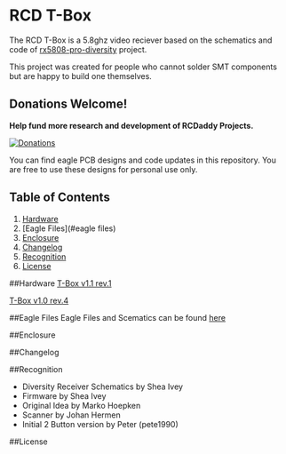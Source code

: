 # RCD T-Box
The RCD T-Box is a 5.8ghz video reciever based on the schematics and code of [rx5808-pro-diversity](https://github.com/sheaivey/rx5808-pro-diversity) project.

This project was created for people who cannot solder SMT components but are happy to build one themselves.

## Donations Welcome!
**Help fund more research and development of RCDaddy Projects.**

[![Donations](https://www.paypalobjects.com/en_US/i/btn/btn_donate_LG.gif)](https://www.paypal.com/cgi-bin/webscr?cmd=_s-xclick&hosted_button_id=THECVVAJ2RS8S)

You can find eagle PCB designs and code updates in this repository. You are free to use these designs for personal use only. 

## Table of Contents
1. [Hardware](#hardware)
2. [Eagle Files](#eagle files)
3. [Enclosure]()
4. [Changelog]()
5. [Recognition](#recognition)
6. [License]()

##Hardware
[T-Box v1.1 rev.1](docs/tbox_v1-1.md)

[T-Box v1.0 rev.4](docs/tbox_v1-1.md)

##Eagle Files
Eagle Files and Scematics can be found [here](src/eagle/)

##Enclosure

##Changelog

##Recognition
- Diversity Receiver Schematics by Shea Ivey
- Firmware by Shea Ivey
- Original Idea by Marko Hoepken
- Scanner by Johan Hermen
- Initial 2 Button version by Peter (pete1990)

##License
